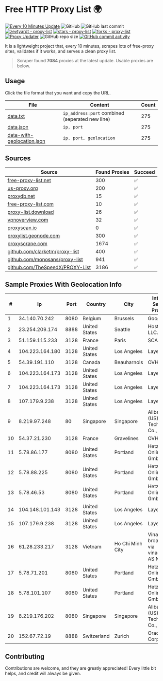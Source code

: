 
# Free HTTP Proxy List 🌍

[![Every 10 Minutes Update](https://github.com/mertguvencli/http-proxy-list/actions/workflows/main.yml/badge.svg?branch=main)](https://github.com/mertguvencli/http-proxy-list/actions/workflows/main.yml)
![GitHub](https://img.shields.io/github/license/mertguvencli/http-proxy-list)
![GitHub last commit](https://img.shields.io/github/last-commit/mertguvencli/http-proxy-list)
[![zevtyardt - proxy-list](https://img.shields.io/static/v1?label=zevtyardt&message=proxy-list&color=blue&logo=github)](https://github.com/zevtyardt/proxy-list "Go to GitHub repo")
[![stars - proxy-list](https://img.shields.io/github/stars/zevtyardt/proxy-list?style=social)](https://github.com/zevtyardt/proxy-list)
[![forks - proxy-list](https://img.shields.io/github/forks/zevtyardt/proxy-list?style=social)](https://github.com/zevtyardt/proxy-list)
[![Proxy Updater](https://github.com/zevtyardt/proxy-list/workflows/Proxy%20Updater/badge.svg)](https://github.com/zevtyardt/proxy-list/actions?query=workflow:"Proxy+Updater")
![GitHub repo size](https://img.shields.io/github/repo-size/zevtyardt/proxy-list)
[![GitHub commit activity](https://img.shields.io/github/commit-activity/m/zevtyardt/proxy-list?logo=commits)](https://github.com/zevtyardt/proxy-list/commits/main)

It is a lightweight project that, every 10 minutes, scrapes lots of free-proxy sites, validates if it works, and serves a clean proxy list.

> Scraper found **7084** proxies at the latest update. Usable proxies are below.

## Usage

Click the file format that you want and copy the URL.

|File|Content|Count|
|----|-------|-----|
|[data.txt](https://raw.githubusercontent.com/mertguvencli/http-proxy-list/main/proxy-list/data.txt)|`ip_address:port` combined (seperated new line)|275|
|[data.json](https://raw.githubusercontent.com/mertguvencli/http-proxy-list/main/proxy-list/data.json)|`ip, port`|275|
|[data-with-geolocation.json](https://raw.githubusercontent.com/mertguvencli/http-proxy-list/main/proxy-list/data-with-geolocation.json)|`ip, port, geolocation`|275|

## Sources

|Source|Found Proxies|Succeed|
|------|-------------|-------|
|[free-proxy-list.net](https://free-proxy-list.net)|300|✅|
|[us-proxy.org](https://www.us-proxy.org)|200|✅|
|[proxydb.net](http://proxydb.net)|15|✅|
|[free-proxy-list.com](https://free-proxy-list.com/?page=&port=&type%5B%5D=http&type%5B%5D=https&up_time=0&search=Search)|10|✅|
|[proxy-list.download](https://www.proxy-list.download/HTTP)|26|✅|
|[vpnoverview.com](https://vpnoverview.com/privacy/anonymous-browsing/free-proxy-servers)|32|✅|
|[proxyscan.io](https://www.proxyscan.io)|0|✅|
|[proxylist.geonode.com](https://proxylist.geonode.com/api/proxy-list?limit=300&page=1&sort_by=lastChecked&sort_type=desc&protocols=http,https)|300|✅|
|[proxyscrape.com](https://api.proxyscrape.com/v2/?request=displayproxies&protocol=http&timeout=10000&country=all&ssl=all&anonymity=all)|1674|✅|
|[github.com/clarketm/proxy-list](https://raw.githubusercontent.com/clarketm/proxy-list/master/proxy-list-raw.txt)|400|✅|
|[github.com/monosans/proxy-list](https://raw.githubusercontent.com/monosans/proxy-list/main/proxies/http.txt)|941|✅|
|[github.com/TheSpeedX/PROXY-List](https://raw.githubusercontent.com/TheSpeedX/PROXY-List/master/http.txt)|3186|✅|


## Sample Proxies With Geolocation Info

|#|Ip|Port|Country|City|Internet Service Provider|
|-|--|----|-------|----|-------------------------|
|1|34.140.70.242|8080|Belgium|Brussels|Google LLC|
|2|23.254.209.174|8888|United States|Seattle|Hostwinds LLC.|
|3|51.159.115.233|3128|France|Paris|SCALEWAY|
|4|104.223.164.180|3128|United States|Los Angeles|LayerHost|
|5|54.39.191.110|3128|Canada|Beauharnois|OVH SAS|
|6|104.223.164.173|3128|United States|Los Angeles|LayerHost|
|7|104.223.164.173|3128|United States|Los Angeles|LayerHost|
|8|107.179.9.238|3128|United States|Los Angeles|LayerHost|
|9|8.219.97.248|80|Singapore|Singapore|Alibaba (US) Technology Co., Ltd.|
|10|54.37.21.230|3128|France|Gravelines|OVH SAS|
|11|5.78.86.177|8080|United States|Portland|Hetzner Online GmbH|
|12|5.78.88.225|8080|United States|Portland|Hetzner Online GmbH|
|13|5.78.46.53|8080|United States|Portland|Hetzner Online GmbH|
|14|104.148.101.143|3128|United States|Los Angeles|LayerHost|
|15|107.179.9.238|3128|United States|Los Angeles|LayerHost|
|16|61.28.233.217|3128|Vietnam|Ho Chi Minh City|Vinadata broadcast via vinagame AS Number|
|17|5.78.71.201|8080|United States|Portland|Hetzner Online GmbH|
|18|5.78.101.107|8080|United States|Portland|Hetzner Online GmbH|
|19|8.219.176.202|8080|Singapore|Singapore|Alibaba (US) Technology Co., Ltd.|
|20|152.67.72.19|8888|Switzerland|Zurich|Oracle Corporation|



## Contributing

Contributions are welcome, and they are greatly appreciated! Every
little bit helps, and credit will always be given.

